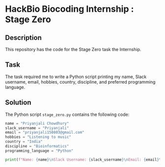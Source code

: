 # HackBio Biocoding Internship : Stage Zero

## Description
This repository has the code for the Stage Zero task the Internship.

## Task
The task required me to write a Python script printing my name, Slack username, email, hobbies, country, discipline, and preferred programming language.

## Solution
The Python script `stage_zero.py` contains the following code:

```python
name = "Priyanjali Chowdhury"
slack_username = "Priyanjali"
email = "priyanjali150803@gmail.com"
hobbies = "Listening to music"
country = "India"
discipline = "Bioinformatics"
programming_language = "Python"

print(f"Name: {name}\nSlack Username: {slack_username}\nEmail: {email}\nHobbies: {hobbies}\nCountry: {country}\nDiscipline: {discipline}\nPreferred Programming Language: {programming_language}")


